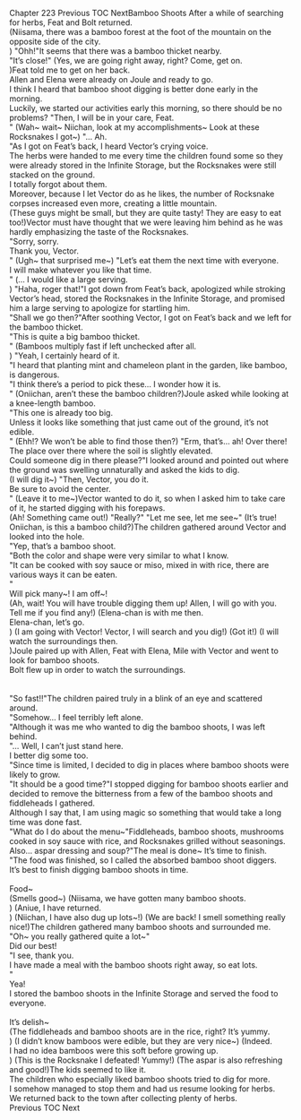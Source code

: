 Chapter 223 Previous TOC NextBamboo Shoots After a while of searching for herbs, Feat and Bolt returned.<br/>
(Niisama, there was a bamboo forest at the foot of the mountain on the opposite side of the city.<br/>
) "Ohh!"It seems that there was a bamboo thicket nearby.<br/>
"It’s close!" (Yes, we are going right away, right? Come, get on.<br/>
)Feat told me to get on her back.<br/>
 Allen and Elena were already on Joule and ready to go.<br/>
 I think I heard that bamboo shoot digging is better done early in the morning.<br/>
 Luckily, we started our activities early this morning, so there should be no problems?    "Then, I will be in your care, Feat.<br/>
" (Wah~ wait~ Niichan, look at my accomplishments~ Look at these Rocksnakes I got~) "… Ah.<br/>
"As I got on Feat’s back, I heard Vector’s crying voice.<br/>
 The herbs were handed to me every time the children found some so they were already stored in the Infinite Storage, but the Rocksnakes were still stacked on the ground.<br/>
 I totally forgot about them.<br/>
 Moreover, because I let Vector do as he likes, the number of Rocksnake corpses increased even more, creating a little mountain.<br/>
(These guys might be small, but they are quite tasty! They are easy to eat too!)Vector must have thought that we were leaving him behind as he was hardly emphasizing the taste of the Rocksnakes.<br/>
"Sorry, sorry.<br/>
 Thank you, Vector.<br/>
" (Ugh~ that surprised me~) "Let’s eat them the next time with everyone.<br/>
 I will make whatever you like that time.<br/>
" (… I would like a large serving.<br/>
) "Haha, roger that!"I got down from Feat’s back, apologized while stroking Vector’s head, stored the Rocksnakes in the Infinite Storage, and promised him a large serving to apologize for startling him.<br/>
"Shall we go then?"After soothing Vector, I got on Feat’s back and we left for the bamboo thicket.<br/>
"This is quite a big bamboo thicket.<br/>
" (Bamboos multiply fast if left unchecked after all.<br/>
) "Yeah, I certainly heard of it.<br/>
"I heard that planting mint and chameleon plant in the garden, like bamboo, is dangerous.<br/>
"I think there’s a period to pick these… I wonder how it is.<br/>
" (Oniichan, aren’t these the bamboo children?)Joule asked while looking at a knee-length bamboo.<br/>
"This one is already too big.<br/>
 Unless it looks like something that just came out of the ground, it’s not edible.<br/>
" (Ehh!? We won’t be able to find those then?) "Erm, that’s… ah! Over there! The place over there where the soil is slightly elevated.<br/>
 Could someone dig in there please?"I looked around and pointed out where the ground was swelling unnaturally and asked the kids to dig.<br/>
(I will dig it~) "Then, Vector, you do it.<br/>
 Be sure to avoid the center.<br/>
" (Leave it to me~)Vector wanted to do it, so when I asked him to take care of it, he started digging with his forepaws.<br/>
(Ah! Something came out!) "Really?" "Let me see, let me see~" (It’s true! Oniichan, is this a bamboo child?)The children gathered around Vector and looked into the hole.<br/>
"Yep, that’s a bamboo shoot.<br/>
"Both the color and shape were very similar to what I know.<br/>
"It can be cooked with soy sauce or miso, mixed in with rice, there are various ways it can be eaten.<br/>
" <br/>
Will pick many~! I am off~!<br/>
 (Ah, wait! You will have trouble digging them up! Allen, I will go with you.<br/>
 Tell me if you find any!) (Elena-chan is with me then.<br/>
 Elena-chan, let’s go.<br/>
) (I am going with Vector! Vector, I will search and you dig!) (Got it!) (I will watch the surroundings then.<br/>
)Joule paired up with Allen, Feat with Elena, Mile with Vector and went to look for bamboo shoots.<br/>
 Bolt flew up in order to watch the surroundings.<br/>
<br/><br/>
"So fast!!"The children paired truly in a blink of an eye and scattered around.<br/>
"Somehow… I feel terribly left alone.<br/>
"Although it was me who wanted to dig the bamboo shoots, I was left behind.<br/>
"… Well, I can’t just stand here.<br/>
 I better dig some too.<br/>
"Since time is limited, I decided to dig in places where bamboo shoots were likely to grow.<br/>
"It should be a good time?"I stopped digging for bamboo shoots earlier and decided to remove the bitterness from a few of the bamboo shoots and fiddleheads I gathered.<br/>
 Although I say that, I am using magic so something that would take a long time was done fast.<br/>
"What do I do about the menu~"Fiddleheads, bamboo shoots, mushrooms cooked in soy sauce with rice, and Rocksnakes grilled without seasonings.<br/>
 Also… aspar dressing and soup?"The meal is done~ It’s time to finish.<br/>
"The food was finished, so I called the absorbed bamboo shoot diggers.<br/>
 It’s best to finish digging bamboo shoots in time.<br/>
<br/>
Food~<br/>
 (Smells good~) (Niisama, we have gotten many bamboo shoots.<br/>
) (Aniue, I have returned.<br/>
) (Niichan, I have also dug up lots~!) (We are back! I smell something really nice!)The children gathered many bamboo shoots and surrounded me.<br/>
"Oh~ you really gathered quite a lot~" <br/>
Did our best!<br/>
 "I see, thank you.<br/>
 I have made a meal with the bamboo shoots right away, so eat lots.<br/>
" <br/>
Yea!<br/>
I stored the bamboo shoots in the Infinite Storage and served the food to everyone.<br/>
<br/>
It’s delish~<br/>
 (The fiddleheads and bamboo shoots are in the rice, right? It’s yummy.<br/>
) (I didn’t know bamboos were edible, but they are very nice~) (Indeed.<br/>
 I had no idea bamboos were this soft before growing up.<br/>
) (This is the Rocksnake I defeated! Yummy!) (The aspar is also refreshing and good!)The kids seemed to like it.<br/>
 The children who especially liked bamboo shoots tried to dig for more.<br/>
 I somehow managed to stop them and had us resume looking for herbs.<br/>
 We returned back to the town after collecting plenty of herbs.<br/>
 Previous TOC Next<br/><br/>
